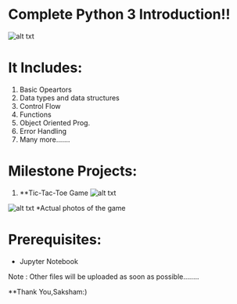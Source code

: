 # Complete Python 3 Introduction!!

   ![alt txt](http://fossbytes.com/wp-content/uploads/2016/08/python-Programming-Language-Software.jpg)        
# It Includes:
1. Basic Opeartors
2. Data types and data structures
3. Control Flow
4. Functions 
5. Object Oriented Prog.
6. Error Handling
7. Many more.......
# Milestone Projects:
1. **Tic-Tac-Toe Game
![alt txt](https://github.com/saksham1998/complete-python3-introduction/blob/master/images/Screenshot%20(30).png)

![alt txt](https://github.com/saksham1998/complete-python3-introduction/blob/master/images/Screenshot%20(31).png)
*Actual photos of the game

# Prerequisites:
* Jupyter Notebook

Note : Other files will be uploaded as soon as possible........

**Thank You,Saksham:)

